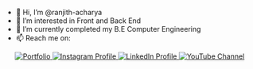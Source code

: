 - 👋 Hi, I’m @ranjith-acharya
- 👀 I’m interested in Front and Back End
- 🌱 I’m currently completed my B.E Computer Engineering
- 📫 Reach me on:
<p align="center">
<a href="https://ranjith-acharya.tk" target="_blank"> <img src="https://img.icons8.com/wired/64/4a90e2/resume.png" alt="Portfolio" /> </a>
<a href="https://instagram.com/_ranjithacharya_" target="_blank"> <img src="https://img.icons8.com/wired/64/4a90e2/instagram-new.png" alt="Instagram Profile" /> </a>
<a href="https://linkedin.com/in/ranjith-acharya" target="_blank"> <img src="https://img.icons8.com/wired/64/4a90e2/linkedin.png" alt="LinkedIn Profile" /> </a>
<a href="https://youtube.com/c/LetsCodes?sub_confirmation=1" target="_blank"> <img src="https://img.icons8.com/wired/64/4a90e2/youtube-play.png" alt="YouTube Channel" /> </a>
</p>

<!---
ranjith-acharya/ranjith-acharya is a ✨ special ✨ repository because its `README.md` (this file) appears on your GitHub profile.
You can click the Preview link to take a look at your changes.
--->
